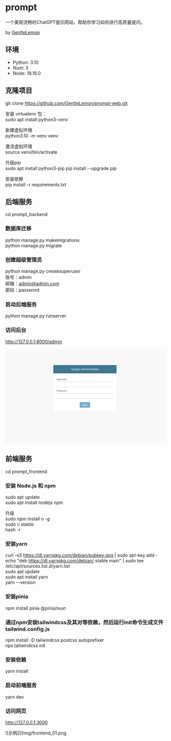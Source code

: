 # prompt
一个美观流畅的ChatGPT提示网站，帮助你学习如何进行高质量提问。

by [GentleLemon](https://github.com/GentleLemon)

## 环境
- Python: 3.10
- Nuxt: 3
- Node: 18.16.0

## 克隆项目  
git clone https://github.com/GentleLemon/prompt-web.git  

安装 virtualenv 包：  
sudo apt install python3-venv  

新建虚拟环境  
python3.10 -m venv venv  

激活虚拟环境  
source venv/bin/activate  

升级pip  
sudo apt install python3-pip
pip install --upgrade pip

安装依赖  
pip install -r requirements.txt

## 后端服务
cd prompt_backend  

### 数据库迁移  
python manage.py makemigrations  
python manage.py migrate  

### 创建超级管理员  
python manage.py createsuperuser  
账号：admin  
邮箱：admin@admin.com  
密码：password  

### 启动后端服务
python manage.py runserver

### 访问后台  
http://127.0.0.1:8000/admin

![示例1](img/backend_01.png)

## 前端服务
cd prompt_frontend  

### 安装 Node.js 和 npm  
sudo apt update  
sudo apt install nodejs npm  

升级  
sudo npm install n -g  
sudo n stable  
hash -r

### 安装yarn  
curl -sS https://dl.yarnpkg.com/debian/pubkey.gpg | sudo apt-key add -  
echo "deb https://dl.yarnpkg.com/debian/ stable main" | sudo tee /etc/apt/sources.list.d/yarn.list  
sudo apt update  
sudo apt install yarn  
yarn --version  

### 安装pinia  
npm install pinia @pinia/nuxt

### 通过npm安装tailwindcss及其对等依赖，然后运行init命令生成文件tailwind.config.js   
npm install -D tailwindcss postcss autoprefixer  
npx tailwindcss init

### 安装依赖  
yarn install  

### 启动前端服务
yarn dev

### 访问网页  
http://127.0.0.1:3000

![示例2](img/frontend_01.png